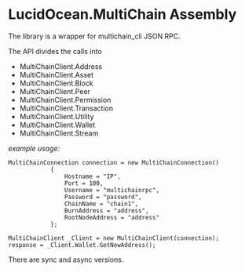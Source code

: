 # LucidOcean.MultiChain Assembly

The library is a wrapper for multichain_cli JSON RPC.

The API divides the calls into 
 - MultiChainClient.Address
 - MultiChainClient.Asset
 - MultiChainClient.Block
 - MultiChainClient.Peer
 - MultiChainClient.Permission
 - MultiChainClient.Transaction
 - MultiChainClient.Utility
 - MultiChainClient.Wallet
 - MultiChainClient.Stream

*example usage:*
```
MultiChainConnection connection = new MultiChainConnection()
            {
                Hostname = "IP",
                Port = 100,
                Username = "multichainrpc",
                Password = "password",
                ChainName = "chain1",
                BurnAddress = "address",
                RootNodeAddress = "address"
            };
            
MultiChainClient _Client = new MultiChainClient(connection);
response = _Client.Wallet.GetNewAddress();
```
There are sync and async versions.
